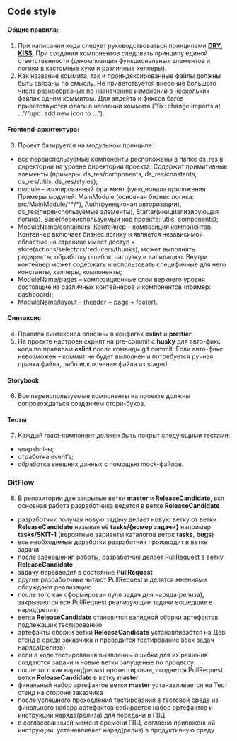 ## Code style

#### Общие правила:
1.	При написании кода следует руководствоваться принципами [**DRY**](https://ru.wikipedia.org/wiki/Don%E2%80%99t_repeat_yourself), [**KISS**](https://ru.wikipedia.org/wiki/KISS_(%D0%BF%D1%80%D0%B8%D0%BD%D1%86%D0%B8%D0%BF)). При создании компонентов следовать принципу единой ответственности (декомпозиция функциональных элементов и логики в кастомные хуки и различные хелперы).
2.	Как название коммита, так и проиндексированные файлы должны быть связаны по смыслу. Не приветствуется внесение большого числа разнообразных по назначению изменений в нескольких файлах одним коммитом. Для апдейта и фиксов багов приветствуются флаги в названии коммита (“fix: change imports at …”/”upd: add new icon to …”).

#### Frontend-архитектура:
3.	Проект базируется на модульном принципе:
- все переиспользуемые компоненты расположены в папке ds_res в директории на уровне директории проекта. Содержит примитивные элементы (примеры: ds_res/components, ds_res/constants, ds_res/utils, ds_res/styles);
- module – изолированный фрагмент функционала приложения. Примеры модулей: MainModule (основная бизнес логика: src/MainModule/**/*), Auth(функционал авторизации), ds_res(переиспользуемые элементы), Starter(инициализирующая логика), Base(переиспользуемый код проекта: utils, components);
- ModuleName/containers. Контейнер – композиция компонентов. Контейнер включает бизнес логику и является независимой областью на странице имеет доступ к store(actions/selectors/reducers/thunks), может выполнять редиректы, обработку ошибок, загрузку и валидацию. Внутри контейнер может содержать и использовать специфичные для него константы, хелперы, компоненты;
- ModuleName/pages – композиционные слои верхнего уровня состоящие из различных контейнеров и компонентов (пример: dashboard);
- ModuleName/layout – (header + page + footer).

#### Синтаксис
4.	Правила синтаксиса описаны в конфигах **eslint** и **prettier**.
5.	На проекте настроен скрипт на pre-commit с **husky** для авто-фикс кода по правилам **eslint** после команды git commit. Если авто-фикс невозможен – коммит не будет выполнен и потребуется ручная правка файла, либо исключение файла из staged.

#### Storybook
6.	Все переиспользуемые компоненты на проекте должны сопровождаться созданием стори-буков.

#### Тесты
7.	Каждый react-компонент должен быть покрыт следующими тестами:
- snapshot-ы;
- отработка event’s;
- обработка внешних данных с помощью mock-файлов.

### GitFlow
8. В репозитории две закрытые ветки **master** и **ReleaseCandidate**, вся основная работа разработчика ведется в ветке **ReleaseCandidate**
- разработчик получая новую задачу делает новую ветку от ветки **ReleaseCandidate** называя её **tasks/{номер задачи}** например **tasks/SKIT-1** (вероятные варианты каталогов веток **tasks**, **bugs**)
- все необходимые доработки разработчик производит в ветке задачи
- после завершения работы, разработчик делает PullRequest в ветку **ReleaseCandidate**
- задачу переваодит в состояние **PullRequest**
- другие разработчики читают PullRequest и делятся мнениями обсуждают реализацию
- после того как сформирован пулл задач для наряда(релиза), закрываются все PullRequest реализующие задачи вошедшие в наряд(релиз)
- ветка **ReleaseCandidate** становится валидной сборки артефактов подлежаших тестированию
- артефакты сборки ветки **ReleaseCandidate** устанавливабтся на Дев стенд в среде заказчика и проводится тестирование всех задач наряда(релиза)
- если в ходе тестирования выявленны ошибки для их решения создаются задачи и новые ветки запущеные по процессу
- после того как наряд(релиз) протестирован, создается PullRequest ветки **ReleaseCandidate** в ветку **master**
- финальный набор артефактов ветки **master** устанавливается на Тест стенд на стороне заказчика
- после успешного проходления тестирования в тестовой среде из финального набора артефактов собирается набор артефактов и инструкций наряда(релиза) для передачи в ГВЦ
- в согласованныей момент времени ГВЦ, согласно приложенной инструкции, устанавливает наряд(релиз) в продуктивную среду